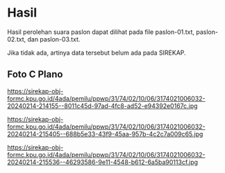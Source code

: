 # Hasil

Hasil perolehan suara paslon dapat dilihat pada file paslon-01.txt, paslon-02.txt, dan paslon-03.txt.

Jika tidak ada, artinya data tersebut belum ada pada SIREKAP.

## Foto C Plano

https://sirekap-obj-formc.kpu.go.id/4ada/pemilu/ppwp/31/74/02/10/06/3174021006032-20240214-214155--8011c45d-97ad-4fc8-ad52-e94392e0167c.jpg

https://sirekap-obj-formc.kpu.go.id/4ada/pemilu/ppwp/31/74/02/10/06/3174021006032-20240214-215405--688b5e33-43f9-45aa-957b-4c2c7a009c65.jpg

https://sirekap-obj-formc.kpu.go.id/4ada/pemilu/ppwp/31/74/02/10/06/3174021006032-20240214-215536--46293586-9e11-4548-b612-6a5ba90113cf.jpg
